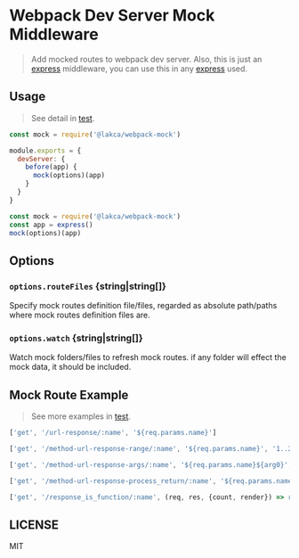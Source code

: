 # Webpack Dev Server Mock Middleware

> Add mocked routes to webpack dev server. Also, this is just an [express][express] middleware, you can use this in any [express][express] used.

## Usage

> See detail in [test](test/main.js).

```js
const mock = require('@lakca/webpack-mock')

module.exports = {
  devServer: {
    before(app) {
      mock(options)(app)
    }
  }
}
```

```js
const mock = require('@lakca/webpack-mock')
const app = express()
mock(options)(app)
```

## Options

### `options.routeFiles` {string|string[]}

Specify mock routes definition file/files, regarded as absolute path/paths where mock routes definition files are.

### `options.watch` {string|string[]}

Watch mock folders/files to refresh mock routes. if any folder will effect the mock data, it should be included.

## Mock Route Example

> See more examples in [test](test/data/mock.js).

```js
['get', '/url-response/:name', '${req.params.name}']
```
```js
['get', '/method-url-response-range/:name', '${req.params.name}', '1..2'],
```
```js
['get', '/method-url-response-args/:name', '${req.params.name}${arg0}', { arg0: 'hello' }],
```
```js
['get', '/method-url-response-process_return/:name', '${req.params.name}', (r, req, res) => r + req.method],
```
```js
['get', '/response_is_function/:name', (req, res, {count, render}) => render('${req.params.name}', { req })],
```

## LICENSE

MIT

[express]: https://github.com/expressjs/express
